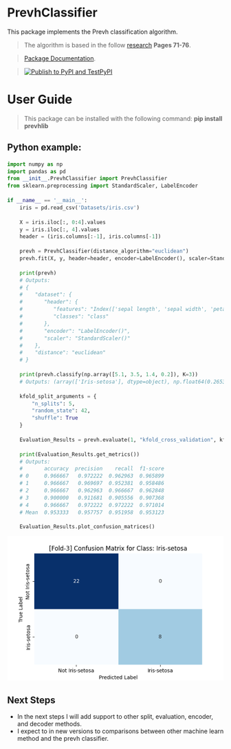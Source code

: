 # PrevhClassifier
This package implements the Prevh classification algorithm.
> The algorithm is based in the follow [research](https://zenodo.org/record/6090322#.Yj98bKbMKUk) **Pages 71-76**.
 
> [Package Documentation](https://pypi.org/project/prevhlib/).

> [![Publish to PyPI and TestPyPI](https://github.com/JCGCosta/Prevh/actions/workflows/python-publish.yml/badge.svg)](https://github.com/JCGCosta/Prevh/actions/workflows/python-publish.yml)

# User Guide

> This package can be installed with the following command: **pip install prevhlib**

## Python example:

```python
import numpy as np
import pandas as pd
from __init__.PrevhClassifier import PrevhClassifier
from sklearn.preprocessing import StandardScaler, LabelEncoder

if __name__ == '__main__':
    iris = pd.read_csv('Datasets/iris.csv')

    X = iris.iloc[:, 0:4].values
    y = iris.iloc[:, 4].values
    header = (iris.columns[:-1], iris.columns[-1])

    prevh = PrevhClassifier(distance_algorithm="euclidean")
    prevh.fit(X, y, header=header, encoder=LabelEncoder(), scaler=StandardScaler())

    print(prevh)
    # Outputs: 
    # {  
    #    "dataset": {
    #       "header": {
    #          "features": "Index(['sepal length', 'sepal width', 'petal length', 'petal width'], dtype='object')",
    #          "classes": "class"
    #       },
    #       "encoder": "LabelEncoder()",
    #       "scaler": "StandardScaler()"
    #    },
    #    "distance": "euclidean"
    # }

    print(prevh.classify(np.array([5.1, 3.5, 1.4, 0.2]), K=3))
    # Outputs: (array(['Iris-setosa'], dtype=object), np.float64(0.2653212465045153))

    kfold_split_arguments = {
        "n_splits": 5,
        "random_state": 42,
        "shuffle": True
    }

    Evaluation_Results = prevh.evaluate(1, "kfold_cross_validation", kfold_split_arguments)

    print(Evaluation_Results.get_metrics())
    # Outputs:
    #       accuracy  precision    recall  f1-score
    # 0     0.966667   0.972222  0.962963  0.965899
    # 1     0.966667   0.969697  0.952381  0.958486
    # 2     0.966667   0.962963  0.966667  0.962848
    # 3     0.900000   0.911681  0.905556  0.907368
    # 4     0.966667   0.972222  0.972222  0.971014
    # Mean  0.953333   0.957757  0.951958  0.953123

    Evaluation_Results.plot_confusion_matrices()
```

<img src="https://raw.githubusercontent.com/JCGCosta/Prevh/refs/heads/main/confusion_matrix_example.png" width = "600">

## Next Steps

- In the next steps I will add support to other split, evaluation, encoder, and decoder methods.
- I expect to in new versions to comparisons between other machine learn method and the prevh classifier.
